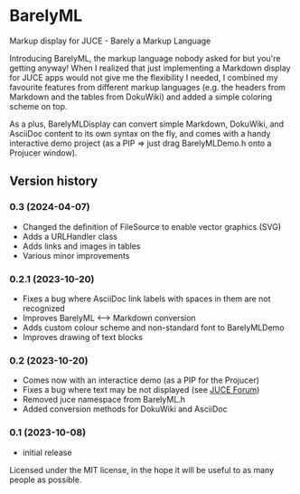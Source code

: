 # BarelyML

Markup display for JUCE - Barely a Markup Language

Introducing BarelyML, the markup language nobody asked for but you're getting anyway! When I realized that just implementing a Markdown display for JUCE apps would not give me the flexibility I needed, I combined my favourite features from different markup languages (e.g. the headers from Markdown and the tables from DokuWiki) and added a simple coloring scheme on top.

As a plus, BarelyMLDisplay can convert simple Markdown, DokuWiki, and AsciiDoc content to its own syntax on the fly, and comes with a handy interactive demo project (as a PIP => just drag BarelyMLDemo.h onto a Projucer window).

## Version history

### 0.3 (2024-04-07)
- Changed the definition of FileSource to enable vector graphics (SVG)
- Adds a URLHandler class
- Adds links and images in tables
- Various minor improvements

### 0.2.1 (2023-10-20)
- Fixes a bug where AsciiDoc link labels with spaces in them are not recognized
- Improves BarelyML <--> Markdown conversion
- Adds custom colour scheme and non-standard font to BarelyMLDemo 
- Improves drawing of text blocks

### 0.2 (2023-10-20)
- Comes now with an interactice demo (as a PIP for the Projucer)
- Fixes a bug where text may be not displayed (see [JUCE Forum](https://forum.juce.com/t/attributedstring-last-line-disappearing-when-preceding-line-was-wrapped/58396))
- Removed juce namespace from BarelyML.h
- Added conversion methods for DokuWiki and AsciiDoc

### 0.1 (2023-10-08)
- initial release

Licensed under the MIT license, in the hope it will be useful to as many people as possible.
